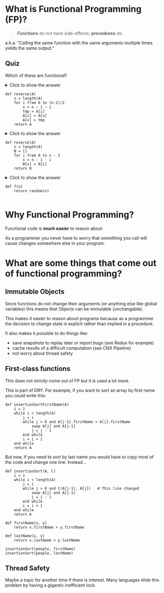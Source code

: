# What is Functional Programming (FP)?

> **Functions** do not have side-effects; **procedures** do.

a.k.a. "Calling the same function with the same arguments multiple times yields the same output."

## Quiz

Which of these are functional?

<details>
<summary> Click to show the answer

```
def reverse(A)
    n = length(A)
    for i from 0 to (n-2)/2
        x = n − 1 − i
        tmp = A[i]
        A[i] = A[x]
        A[x] = tmp
    return A
```
</summary>
No. because multiple calls result in different output. 2 calls to `reverse(A)` will yield the original `A`
</details>

<details>
<summary> Click to show the answer

```
def reverse(A)
    n = length(A)
    B = []
    for i from 0 to n - 1
        x = n - 1 - i
        B[x] = A[i]
    return B
```
</summary>
Yes. because multiple calls result in the same reversed array.
</details>

<details>
<summary> Click to show the answer

```
def f(n)
    return random(n)
```
</summary>
No. because multiple calls result in the same reversed array.
</details>


# Why Functional Programming?

Functional code is **much easier** to reason about.

As a programmer you never have to worry that something you call will cause changes somewhere else in your program.

# What are some things that come out of functional programming?

## Immutable Objects

Since functions do not change their arguments (or anything else like global variables) this means that Objects can be immutable (unchangable).

This makes it easier to reason about programs because as a programmer the decision to change state is explicit rather than implied in a procedure.

It also makes it possible to do things like:

- save snapshots to replay later or report bugs (see Redux for example)
- cache results of a difficult computation (see CNX Pipeline)
- not worry about thread safety

## First-class functions

This does not _strictly_ come out of FP but it is used a lot more.

This is part of DRY. For example, if you want to sort an array by first name you could write this:

```
def insertionSortFirstName(A)
    i = 1
    while i < length(A)
        j = i
        while j > 0 and A[j-1].firstName > A[j].firstName
            swap A[j] and A[j-1]
            j = j - 1
        end while
        i = i + 1
    end while
    return A
```

But now, if you need to sort by last name you would have to copy most of the code and change one line. Instead...


```
def insertionSort(A, C)
    i = 1
    while i < length(A)
        j = i
        while j > 0 and C(A[j-1], A[j])   # This line changed
            swap A[j] and A[j-1]
            j = j - 1
        end while
        i = i + 1
    end while
    return A

def firstName(x, y)
    return x.firstName > y.firstName

def lastName(x, y)
    return x.lastName > y.lastName

insertionSort(people, firstName)
insertionSort(people, lastName)
```

## Thread Safety

Maybe a topic for another time if there is interest. Many languages elide this problem by having a gigantic inefficient lock.
